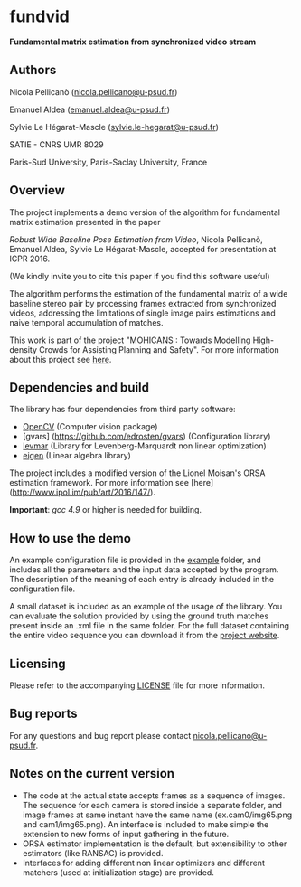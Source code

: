 # fundvid
**Fundamental matrix estimation from synchronized video stream**

## Authors
Nicola Pellicanò (nicola.pellicano@u-psud.fr) 

Emanuel Aldea (emanuel.aldea@u-psud.fr)

Sylvie Le Hégarat-Mascle (sylvie.le-hegarat@u-psud.fr)

SATIE - CNRS UMR 8029

Paris-Sud University, Paris-Saclay University, France


## Overview
The project implements a demo version of the algorithm for fundamental matrix estimation presented in the paper 

*Robust Wide Baseline Pose Estimation from Video*, Nicola Pellicanò, Emanuel Aldea, Sylvie Le Hégarat-Mascle, accepted for presentation at ICPR 2016.

(We kindly invite you to cite this paper if you find this software useful)

The algorithm performs the estimation of the fundamental matrix of a wide baseline stereo pair by processing frames extracted from synchronized videos, addressing the limitations of single image pairs estimations and naive temporal accumulation of matches.

This work is part of the project "MOHICANS : Towards Modelling High-density Crowds for Assisting Planning and Safety". For more information about this project see [here](http://hebergement.u-psud.fr/emi/MOHICANS/index.html).


## Dependencies and build
The library has four dependencies from third party software:
  * [OpenCV](http://opencv.org) (Computer vision package)
  * [gvars] (https://github.com/edrosten/gvars) (Configuration library)
  * [levmar](http://users.ics.forth.gr/~lourakis/levmar/) (Library for Levenberg-Marquardt non linear optimization) 
  * [eigen](http://eigen.tuxfamily.org/index.php?title=Main_Page) (Linear algebra library)

The project includes a modified version of the Lionel Moisan's ORSA estimation framework. For more information see [here] (http://www.ipol.im/pub/art/2016/147/).

**Important**: *gcc 4.9* or higher is needed for building. 


## How to use the demo
An example configuration file is provided in the [example](src/example) folder, and includes all the parameters and the input data accepted by the program. The description of the meaning of each entry is already included in the configuration file. 

A small dataset is included as an example of the usage of the library. You can evaluate the solution provided by using the ground truth matches present inside an .xml file in the same folder.  For the full dataset containing the entire video sequence you can download it from the [project website](http://hebergement.u-psud.fr/emi/MOHICANS/index.html). 

## Licensing
Please refer to the accompanying [LICENSE](LICENSE) file for more information.

## Bug reports
For any questions and bug report please contact nicola.pellicano@u-psud.fr.

## Notes on the current version
* The code at the actual state accepts frames as a sequence of images. The sequence for each camera is stored inside a separate   folder, and image frames at same instant have the same name (ex.cam0/img65.png and cam1/img65.png). An interface is included   to make simple the extension to new forms of input gathering in the future.
* ORSA estimator implementation is the default, but extensibility to other estimators (like RANSAC) is provided.
* Interfaces for adding different non linear optimizers and different matchers (used at initialization stage) are provided.

